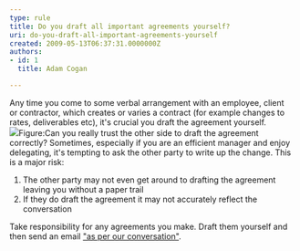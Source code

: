 ```yaml
---
type: rule
title: Do you draft all important agreements yourself?
uri: do-you-draft-all-important-agreements-yourself
created: 2009-05-13T06:37:31.0000000Z
authors:
- id: 1
  title: Adam Cogan

---
```


 Any time you come to some verbal arrangement with an employee, client or contractor, which creates or varies a contract (for example changes to rates, deliverables etc), it's crucial you draft the agreement yourself.<br> ![](/Management/RulesToSuccessfulProjects/PublishingImages/SuccessfulProjects_DraftAgreementYourself.jpg)Figure:Can you really trust the other side to draft the agreement correctly?
Sometimes, especially if you are an efficient manager and enjoy delegating, it's tempting to ask the other party to write up the change. This is a major risk:

1. The other party may not even get around to drafting the agreement leaving you without a paper trail
2. If they do draft the agreement it may not accurately reflect the conversation


Take responsibility for any agreements you make. Draft them yourself and then send an email ["as per our conversation"](/Standards/Communication/RulesToBetterEmail/Pages/PrepareAndConfirm.aspx).

